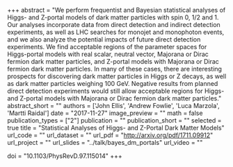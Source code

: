 +++
abstract = "We perform frequentist and Bayesian statistical analyses of Higgs- and Z-portal models of dark matter particles with spin 0, 1/2 and 1. Our analyses incorporate data from direct detection and indirect detection experiments, as well as LHC searches for monojet and monophoton events, and we also analyze the potential impacts of future direct detection experiments. We find acceptable regions of the parameter spaces for Higgs-portal models with real scalar, neutral vector, Majorana or Dirac fermion dark matter particles, and Z-portal models with Majorana or Dirac fermion dark matter particles. In many of these cases, there are interesting prospects for discovering dark matter particles in Higgs or Z decays, as well as dark matter particles weighing 100 GeV. Negative results from planned direct detection experiments would still allow acceptable regions for Higgs- and Z-portal models with Majorana or Dirac fermion dark matter particles."
abstract_short = ""
authors = ['John Ellis', 'Andrew Fowlie', 'Luca Marzola', 'Martti Raidal']
date = "2017-11-27"
image_preview = ""
math = false
publication_types = ["2"]
publication = ""
publication_short = ""
selected = true
title = "Statistical Analyses of Higgs- and Z-Portal Dark Matter Models"
url_code = ""
url_dataset = ""
url_pdf = "http://arxiv.org/pdf/1711.09912"
url_project = ""
url_slides = "../talk/bayes_dm_portals"
url_video = ""

doi = "10.1103/PhysRevD.97.115014"
+++

